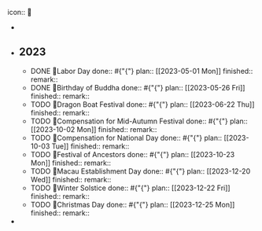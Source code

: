 icon:: 🔆

-
- ## 2023
	- DONE 🔆Labor Day
	  done:: #{"{"}
	  plan:: [[2023-05-01 Mon]] 
	  finished::
	  remark::
	- DONE 🔆Birthday of Buddha
	  done:: #{"{"}
	  plan:: [[2023-05-26 Fri]] 
	  finished::
	  remark::
	- TODO 🔆Dragon Boat Festival
	  done:: #{"{"}
	  plan:: [[2023-06-22 Thu]] 
	  finished::
	  remark::
	- TODO 🔆Compensation for Mid-Autumn Festival
	  done:: #{"{"}
	  plan:: [[2023-10-02 Mon]]
	  finished::
	  remark::
	- TODO 🔆Compensation for National Day
	  done:: #{"{"}
	  plan:: [[2023-10-03 Tue]]
	  finished::
	  remark::
	- TODO 🔆Festival of Ancestors
	  done:: #{"{"}
	  plan:: [[2023-10-23 Mon]]
	  finished::
	  remark::
	- TODO 🔆Macau Establishment Day
	  done:: #{"{"}
	  plan:: [[2023-12-20 Wed]]
	  finished::
	  remark::
	- TODO 🔆Winter Solstice
	  done:: #{"{"}
	  plan:: [[2023-12-22 Fri]]
	  finished::
	  remark::
	- TODO 🔆Christmas Day
	  done:: #{"{"}
	  plan:: [[2023-12-25 Mon]]
	  finished::
	  remark::
-